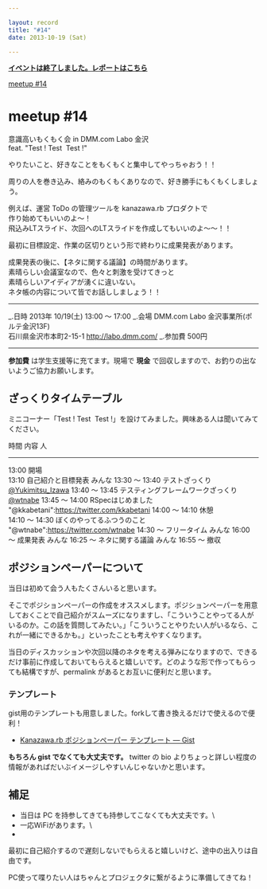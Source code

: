 ```yaml
---

layout: record
title: "#14"
date: 2013-10-19 (Sat)

---
```


<p>
<a href="./report.html"><strong>イベントは終了しました。レポートはこちら</strong></a></p>

<div class="doorkeeper-widget">
<a href="http://kzrb.doorkeeper.jp/events/6270" class="doorkeeper-registration-widget">meetup
#14</a>

<script src="https://d1dqic1fklzs1z.cloudfront.net/assets/widget.js" type="text/javascript">
</script>
</div>

meetup #14
===========

意識高いもくもく会 in DMM.com Labo 金沢<br />feat. "Test ! Test ![]()
Test ![]()!"

やりたいこと、好きなことをもくもくと集中してやっちゃおう！！

周りの人を巻き込み、絡みのもくもくありなので、好き勝手にもくもくしましょう。

例えば、運営 ToDo の管理ツールを kanazawa.rb プロダクトで\
作り始めてもいいのよ〜！\
飛込みLTスライド、次回へのLTスライドを作成してもいいのよ〜〜！！

最初に目標設定、作業の区切りという形で終わりに成果発表があります。

成果発表の後に、【ネタに関する議論】の時間があります。\
素晴らしい会議室なので、色々と刺激を受けてきっと\
素晴らしいアイディアが湧くに違いない。\
ネタ帳の内容について皆でお話ししましょう！！

  ----------- -----------------------------------------------------
  \_.日時     2013年 10/19(土) 13:00 〜 17:00
  \_.会場     DMM.com Labo 金沢事業所(ポルテ金沢13F)<br>石川県金沢市本町2-15-1 <a href="http://labo.dmm.com/">http://labo.dmm.com/</a>
  \_.参加費   500円
  ----------- -----------------------------------------------------

**参加費** は学生支援等に充てます。現場で **現金**
で回収しますので、お釣りの出ないようご協力お願いします。

ざっくりタイムテーブル
----------------------

ミニコーナー「Test ! Test ![]() Test
![]()!」を設けてみました。興味ある人は聞いてみてください。

  時間             内容                                 人
  ---------------- ------------------------------------ ----------------------------------------------------------
  13:00            開場                                 
  13:10            自己紹介と目標発表                   みんな
  13:30 〜 13:40   テストざっくり                       [@Yukimitsu\_Izawa](https://twitter.com/Yukimitsu_Izawa)
  13:40 〜 13:45   テスティングフレームワークざっくり   [@wtnabe](https://twitter.com/wtnabe)
  13:45 〜 14:00   RSpecはじめました                    "@kkabetani":https://twitter.com/kkabetani
  14:00 〜 14:10   休憩                                 
  14:10 〜 14:30   ぼくのやってるふつうのこと           "@wtnabe":https://twitter.com/wtnabe
  14:30 〜         フリータイム                         みんな
  16:00 〜         成果発表                             みんな
  16:25 〜         ネタに関する議論                     みんな
  16:55 〜         撤収                                 

ポジションペーパーについて
--------------------------

当日は初めて会う人もたくさんいると思います。

そこでポジションペーパーの作成をオススメします。ポジションペーパーを用意しておくことで自己紹介がスムーズになりますし、「こういうことやってる人がいるのか。この話を質問してみたい。」「こういうことやりたい人がいるなら、これが一緒にできるかも。」といったことも考えやすくなります。

当日のディスカッションや次回以降のネタを考える弾みになりますので、できるだけ事前に作成しておいてもらえると嬉しいです。どのような形で作ってもらっても結構ですが、permalink
があるとお互いに便利だと思います。

### テンプレート

gist用のテンプレートも用意しました。forkして書き換えるだけで使えるので便利！

* [Kanazawa.rb ポジションペーパー テンプレート —
Gist](https://gist.github.com/5a523ec3180002229a32)

**もちろん gist でなくても大丈夫です。** twitter の bio
よりちょっと詳しい程度の情報があればだいぶイメージしやすいんじゃないかと思います。

補足
----

* 当日は PC を持参してきても持参してこなくても大丈夫です。\
 * 一応WiFiがあります。\
 *
最初に自己紹介するので遅刻しないでもらえると嬉しいけど、途中の出入りは自由です。

PC使って喋りたい人はちゃんとプロジェクタに繋がるように準備してきてね！
